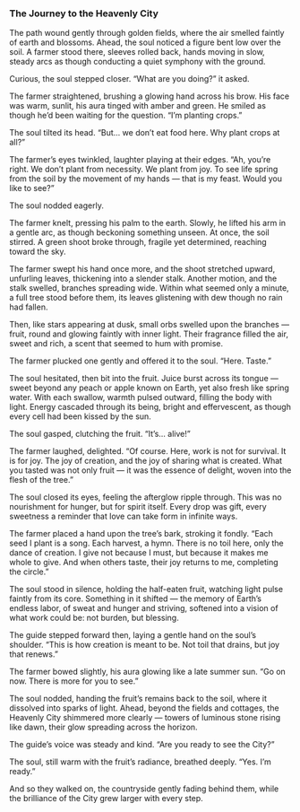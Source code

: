 ### The Journey to the Heavenly City

The path wound gently through golden fields, where the air smelled faintly of earth and blossoms. Ahead, the soul noticed a figure bent low over the soil. A farmer stood there, sleeves rolled back, hands moving in slow, steady arcs as though conducting a quiet symphony with the ground.

Curious, the soul stepped closer. “What are you doing?” it asked.

The farmer straightened, brushing a glowing hand across his brow. His face was warm, sunlit, his aura tinged with amber and green. He smiled as though he’d been waiting for the question. “I’m planting crops.”

The soul tilted its head. “But… we don’t eat food here. Why plant crops at all?”

The farmer’s eyes twinkled, laughter playing at their edges. “Ah, you’re right. We don’t plant from necessity. We plant from joy. To see life spring from the soil by the movement of my hands — that is my feast. Would you like to see?”

The soul nodded eagerly.

The farmer knelt, pressing his palm to the earth. Slowly, he lifted his arm in a gentle arc, as though beckoning something unseen. At once, the soil stirred. A green shoot broke through, fragile yet determined, reaching toward the sky.

The farmer swept his hand once more, and the shoot stretched upward, unfurling leaves, thickening into a slender stalk. Another motion, and the stalk swelled, branches spreading wide. Within what seemed only a minute, a full tree stood before them, its leaves glistening with dew though no rain had fallen.

Then, like stars appearing at dusk, small orbs swelled upon the branches — fruit, round and glowing faintly with inner light. Their fragrance filled the air, sweet and rich, a scent that seemed to hum with promise.

The farmer plucked one gently and offered it to the soul. “Here. Taste.”

The soul hesitated, then bit into the fruit. Juice burst across its tongue — sweet beyond any peach or apple known on Earth, yet also fresh like spring water. With each swallow, warmth pulsed outward, filling the body with light. Energy cascaded through its being, bright and effervescent, as though every cell had been kissed by the sun.

The soul gasped, clutching the fruit. “It’s… alive!”

The farmer laughed, delighted. “Of course. Here, work is not for survival. It is for joy. The joy of creation, and the joy of sharing what is created. What you tasted was not only fruit — it was the essence of delight, woven into the flesh of the tree.”

The soul closed its eyes, feeling the afterglow ripple through. This was no nourishment for hunger, but for spirit itself. Every drop was gift, every sweetness a reminder that love can take form in infinite ways.

The farmer placed a hand upon the tree’s bark, stroking it fondly. “Each seed I plant is a song. Each harvest, a hymn. There is no toil here, only the dance of creation. I give not because I must, but because it makes me whole to give. And when others taste, their joy returns to me, completing the circle.”

The soul stood in silence, holding the half-eaten fruit, watching light pulse faintly from its core. Something in it shifted — the memory of Earth’s endless labor, of sweat and hunger and striving, softened into a vision of what work could be: not burden, but blessing.

The guide stepped forward then, laying a gentle hand on the soul’s shoulder. “This is how creation is meant to be. Not toil that drains, but joy that renews.”

The farmer bowed slightly, his aura glowing like a late summer sun. “Go on now. There is more for you to see.”

The soul nodded, handing the fruit’s remains back to the soil, where it dissolved into sparks of light. Ahead, beyond the fields and cottages, the Heavenly City shimmered more clearly — towers of luminous stone rising like dawn, their glow spreading across the horizon.

The guide’s voice was steady and kind. “Are you ready to see the City?”

The soul, still warm with the fruit’s radiance, breathed deeply. “Yes. I’m ready.”

And so they walked on, the countryside gently fading behind them, while the brilliance of the City grew larger with every step.
